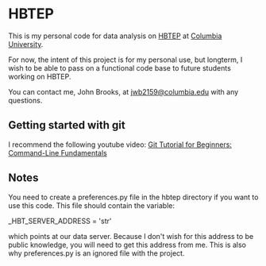 # HBTEP

This is my personal code for data analysis on [HBTEP](http://sites.apam.columbia.edu/HBT-EP/) at [Columbia University](http://www.columbia.edu/).  

For now, the intent of this project is for my personal use, but longterm, I wish to be able to pass on a functional code base to future students working on HBTEP. 

You can contact me, John Brooks, at <jwb2159@columbia.edu> with any questions.  

## Getting started with git

I recommend the following youtube video:
[Git Tutorial for Beginners: Command-Line Fundamentals](https://www.youtube.com/watch?v=HVsySz-h9r4)

## Notes

You need to create a preferences.py file in the hbtep directory if you want to use this code.  This file should contain the variable:

_HBT_SERVER_ADDRESS = 'str'

which points at our data server.  Because I don't wish for this address to be public knowledge, you will need to get this address from me.  This is also why preferences.py is an ignored file with the project.  
